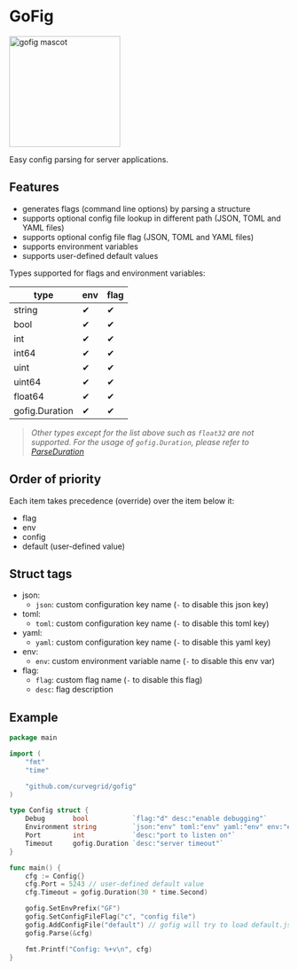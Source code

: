 # GoFig

<img src="gofig.png" alt="gofig mascot" width="200"/>

Easy config parsing for server applications.

## Features

- generates flags (command line options) by parsing a structure
- supports optional config file lookup in different path (JSON, TOML and YAML files)
- supports optional config file flag (JSON, TOML and YAML files)
- supports environment variables
- supports user-defined default values

Types supported for flags and environment variables:

|type|env|flag|
|-|-|-|
|string|✔|✔|
|bool|✔|✔|
|int|✔|✔|
|int64|✔|✔|
|uint|✔|✔|
|uint64|✔|✔|
|float64|✔|✔|
|gofig.Duration|✔|✔|

> *Other types except for the list above such as `float32` are not supported.*
> *For the usage of `gofig.Duration`, please refer to [ParseDuration](https://golang.org/pkg/time/#ParseDuration)*

## Order of priority

Each item takes precedence (override) over the item below it:
- flag
- env
- config
- default (user-defined value)

## Struct tags
- json:
  - `json`: custom configuration key name (`-` to disable this json key)
- toml:
  - `toml`: custom configuration key name (`-` to disable this toml key)
- yaml:
  - `yaml`: custom configuration key name (`-` to disable this yaml key)
- env:
  - `env`: custom environment variable name (`-` to disable this env var)
- flag:
  - `flag`: custom flag name (`-` to disable this flag)
  - `desc`: flag description

## Example

```go
package main

import (
	"fmt"
	"time"

	"github.com/curvegrid/gofig"
)

type Config struct {
	Debug       bool           `flag:"d" desc:"enable debugging"`
	Environment string         `json:"env" toml:"env" yaml:"env" env:"env" flag:"e" desc:"environment name"`
	Port        int            `desc:"port to listen on"`
	Timeout     gofig.Duration `desc:"server timeout"`
}

func main() {
	cfg := Config{}
	cfg.Port = 5243 // user-defined default value
	cfg.Timeout = gofig.Duration(30 * time.Second)

	gofig.SetEnvPrefix("GF")
	gofig.SetConfigFileFlag("c", "config file")
	gofig.AddConfigFile("default") // gofig will try to load default.json, default.toml and default.yaml
	gofig.Parse(&cfg)

	fmt.Printf("Config: %+v\n", cfg)
}
```
